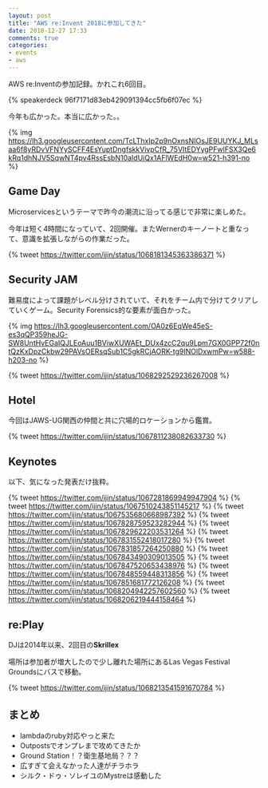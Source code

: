 ```yaml
---
layout: post
title: "AWS re:Invent 2018に参加してきた"
date: 2018-12-27 17:33
comments: true
categories: 
- events
- aws
---
```


AWS re:Inventの参加記録。かれこれ6回目。

{% speakerdeck 96f7171d83eb429091394cc5fb6f07ec %}

今年も広かった。本当に広かった。。

{% img https://lh3.googleusercontent.com/TcLThxIp2p9nOxnsNIOsJE9UUYKJ_MLsaa6f8yRDvVFNYySCFF4EsYuptDngfskkVivpCfR_75VItEDYygPFwlFSX3Qe6kRq1dhNJV5SqwNT4pv4RssEsbN10aIdUiQx1AFlWEdH0w=w521-h391-no %}

## Game Day ##

Microservicesというテーマで昨今の潮流に沿ってる感じで非常に楽しめた。

今年は短く4時間になっていて、2回開催。またWernerのキーノートと重なって、意識を拡張しながらの作業だった。

{% tweet https://twitter.com/ijin/status/1068181345363386371 %}

## Security JAM ##

難易度によって課題がレベル分けされていて、それをチーム内で分けてクリアしていくゲーム。Security Forensics的な要素が面白かった。

{% img https://lh3.googleusercontent.com/OA0z6EqWe45eS-es3qQP359heJG-SW8UntHvEGaIQJLEoAuu1BViwXUWAEt_DUx4zcC2qu9Lpm7GX0GPP72f0ntQzKxDpzCkbw29PAVsOERsqSub1C5gkRCjAORK-tg9INOlDxwmPw=w588-h203-no %}

{% tweet https://twitter.com/ijin/status/1068292529236267008 %}

## Hotel ##

今回はJAWS-UG関西の仲間と共に穴場的ロケーションから鑑賞。

{% tweet https://twitter.com/ijin/status/1067811238082633730 %}

## Keynotes ##

以下、気になった発表だけ抜粋。

{% tweet https://twitter.com/ijin/status/1067281869949947904 %}
{% tweet https://twitter.com/ijin/status/1067510243851145217 %}
{% tweet https://twitter.com/ijin/status/1067535680668987392 %}
{% tweet https://twitter.com/ijin/status/1067828759523282944 %}
{% tweet https://twitter.com/ijin/status/1067829622203531264 %}
{% tweet https://twitter.com/ijin/status/1067831552418017280 %}
{% tweet https://twitter.com/ijin/status/1067831857264250880 %}
{% tweet https://twitter.com/ijin/status/1067843490309013505 %}
{% tweet https://twitter.com/ijin/status/1067847520653438976 %}
{% tweet https://twitter.com/ijin/status/1067848559448313856 %}
{% tweet https://twitter.com/ijin/status/1067851681772126208 %}
{% tweet https://twitter.com/ijin/status/1068204942257602560 %}
{% tweet https://twitter.com/ijin/status/1068206219444158464 %}

## re:Play ##

DJは2014年以来、2回目の**Skrillex**

場所は参加者が増大したので少し離れた場所にあるLas Vegas Festival Groundsにバスで移動。

{% tweet https://twitter.com/ijin/status/1068213541591670784 %}

## まとめ ##
- lambdaのruby対応やっと来た
- Outpostsでオンプレまで攻めてきたか
- Ground Station！？衛生基地局？？？
- 広すぎて会えなかった人達がチラホラ
- シルク・ドゥ・ソレイユのMystreは感動した
